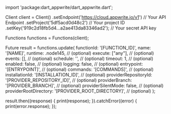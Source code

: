 import 'package:dart_appwrite/dart_appwrite.dart';

Client client = Client()
  .setEndpoint('https://cloud.appwrite.io/v1') // Your API Endpoint
  .setProject('5df5acd0d48c2') // Your project ID
  .setKey('919c2d18fb5d4...a2ae413da83346ad2'); // Your secret API key

Functions functions = Functions(client);

Future result = functions.update(
  functionId: '[FUNCTION_ID]',
  name: '[NAME]',
  runtime:  .node145, // (optional)
  execute: ["any"], // (optional)
  events: [], // (optional)
  schedule: '', // (optional)
  timeout: 1, // (optional)
  enabled: false, // (optional)
  logging: false, // (optional)
  entrypoint: '[ENTRYPOINT]', // (optional)
  commands: '[COMMANDS]', // (optional)
  installationId: '[INSTALLATION_ID]', // (optional)
  providerRepositoryId: '[PROVIDER_REPOSITORY_ID]', // (optional)
  providerBranch: '[PROVIDER_BRANCH]', // (optional)
  providerSilentMode: false, // (optional)
  providerRootDirectory: '[PROVIDER_ROOT_DIRECTORY]', // (optional)
);

result.then((response) {
  print(response);
}).catchError((error) {
  print(error.response);
});
